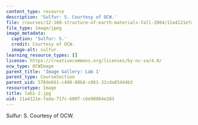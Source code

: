 ```yaml
---
content_type: resource
description: 'Sulfur: S. Courtesy of OCW.'
file: /courses/12-108-structure-of-earth-materials-fall-2004/11a4121efada717c6007c6e98864e283_lab1-2.jpg
file_type: image/jpeg
image_metadata:
  caption: 'Sulfur: S.'
  credit: Courtesy of OCW.
  image-alt: sulfur.
learning_resource_types: []
license: https://creativecommons.org/licenses/by-nc-sa/4.0/
ocw_type: OCWImage
parent_title: 'Image Gallery: Lab 1'
parent_type: CourseSection
parent_uid: 578de661-c490-80b4-c061-32cda85444b3
resourcetype: Image
title: lab1-2.jpg
uid: 11a4121e-fada-717c-6007-c6e98864e283
---
```

Sulfur: S. Courtesy of OCW.